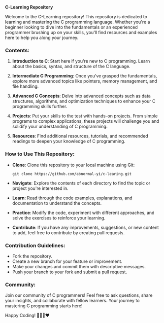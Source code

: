 **C-Learning Repository**

Welcome to the C-Learning repository! This repository is dedicated to learning and mastering the C programming language. Whether you're a beginner looking to dive into the fundamentals or an experienced programmer brushing up on your skills, you'll find resources and examples here to help you along your journey.

### Contents:

1. **Introduction to C**: Start here if you're new to C programming. Learn about the basics, syntax, and structure of the C language.

2. **Intermediate C Programming**: Once you've grasped the fundamentals, explore more advanced topics like pointers, memory management, and file handling.

3. **Advanced C Concepts**: Delve into advanced concepts such as data structures, algorithms, and optimization techniques to enhance your C programming skills further.

4. **Projects**: Put your skills to the test with hands-on projects. From simple programs to complex applications, these projects will challenge you and solidify your understanding of C programming.

5. **Resources**: Find additional resources, tutorials, and recommended readings to deepen your knowledge of C programming.

### How to Use This Repository:

- **Clone**: Clone this repository to your local machine using Git:
  ```
  git clone https://github.com/abnormal-yi/c-learing.git
  ```

- **Navigate**: Explore the contents of each directory to find the topic or project you're interested in.

- **Learn**: Read through the code examples, explanations, and documentation to understand the concepts.

- **Practice**: Modify the code, experiment with different approaches, and solve the exercises to reinforce your learning.

- **Contribute**: If you have any improvements, suggestions, or new content to add, feel free to contribute by creating pull requests.

### Contribution Guidelines:

- Fork the repository.
- Create a new branch for your feature or improvement.
- Make your changes and commit them with descriptive messages.
- Push your branch to your fork and submit a pull request.

### Community:

Join our community of C programmers! Feel free to ask questions, share your insights, and collaborate with fellow learners. Your journey to mastering C programming starts here!

Happy Coding! 🚀🥰🖤❤️
